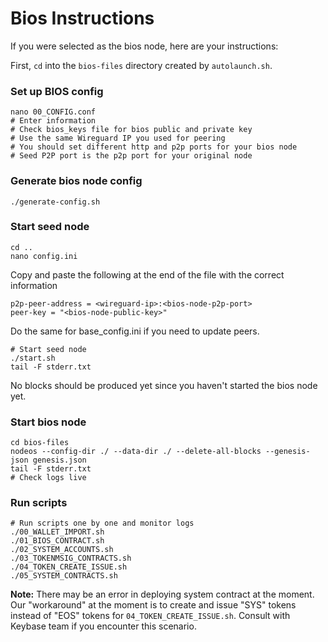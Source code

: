 # Bios Instructions

If you were selected as the bios node, here are your instructions:

First, `cd` into the `bios-files` directory created by `autolaunch.sh`.

### Set up BIOS config
```console
nano 00_CONFIG.conf
# Enter information
# Check bios_keys file for bios public and private key
# Use the same Wireguard IP you used for peering
# You should set different http and p2p ports for your bios node
# Seed P2P port is the p2p port for your original node
```

### Generate bios node config
```console
./generate-config.sh
```

### Start seed node
```console
cd ..
nano config.ini
```
Copy and paste the following at the end of the file with the correct information
```
p2p-peer-address = <wireguard-ip>:<bios-node-p2p-port>
peer-key = "<bios-node-public-key>"
```
Do the same for base_config.ini if you need to update peers.
```console
# Start seed node
./start.sh
tail -F stderr.txt
```
No blocks should be produced yet since you haven't started the bios node yet.

### Start bios node
```console
cd bios-files
nodeos --config-dir ./ --data-dir ./ --delete-all-blocks --genesis-json genesis.json
tail -F stderr.txt
# Check logs live
```

### Run scripts
```console
# Run scripts one by one and monitor logs
./00_WALLET_IMPORT.sh
./01_BIOS_CONTRACT.sh
./02_SYSTEM_ACCOUNTS.sh
./03_TOKENMSIG_CONTRACTS.sh
./04_TOKEN_CREATE_ISSUE.sh
./05_SYSTEM_CONTRACTS.sh
```
**Note:** There may be an error in deploying system contract at the moment. Our "workaround" at the moment is to create and issue "SYS" tokens instead of "EOS" tokens for `04_TOKEN_CREATE_ISSUE.sh`. Consult with Keybase team if you encounter this scenario.
